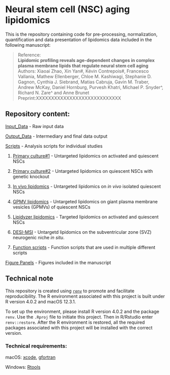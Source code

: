 # Neural stem cell (NSC) aging lipidomics

This is the repository containing code for pre-processing, normalization, quantification and data presentation of lipidomics data included in the following manuscript:

>Reference: <br>**Lipidomic profiling reveals age-dependent changes in complex plasma membrane lipids that regulate neural stem cell aging** <br>
>Authors: Xiaoai Zhao, Xin Yan#, Kévin Contrepois#, Francesco Vallania, Mathew Ellenberger, Chloe M. Kashiwagi, Stephanie D. Gagnon, Cynthia J. Siebrand, Matias Cabruja, Gavin M. Traber, Andrew McKay, Daniel Hornburg, Purvesh Khatri, Michael P. Snyder^, Richard N. Zare^ and Anne Brunet <br>
>Preprint:XXXXXXXXXXXXXXXXXXXXXXXXXXXX

## Repository content:

[Input_Data](https://github.com/xiaoaizhao/Neural-stem-cell-NSC-aging-lipidomics/tree/main/Input_Data) - Raw input data

[Output_Data](https://github.com/xiaoaizhao/Neural-stem-cell-NSC-aging-lipidomics/tree/main/Output_Data) - Intermediary and final data output

[Scripts](https://github.com/xiaoaizhao/Neural-stem-cell-NSC-aging-lipidomics/tree/main/Scripts) - Analysis scripts for individual studies

1. [Primary culture#1](https://github.com/xiaoaizhao/Neural-stem-cell-NSC-aging-lipidomics/tree/main/Scripts/Primary_culture%231) - Untargeted lipidomics on activated and quiescent NSCs

2. [Primary culture#2](https://github.com/xiaoaizhao/Neural-stem-cell-NSC-aging-lipidomics/tree/main/Scripts/Primary_culture%232) - Untargeted lipidomics on quiescent NSCs with genetic knockout

3. [In vivo lipidomics](https://github.com/xiaoaizhao/Neural-stem-cell-NSC-aging-lipidomics/tree/main/Scripts/In_vivo_lipidomics) - Untargeted lipidomics on _in vivo_ isolated quiescent NSCs

4. [GPMV lipidomics](https://github.com/xiaoaizhao/Neural-stem-cell-NSC-aging-lipidomics/tree/main/Scripts/GPMV) - Untargeted lipidomics on giant plasma membrane vesicles (GPMVs) of quiescent NSCs

5. [Lipidyzer lipidomics](https://github.com/xiaoaizhao/Neural-stem-cell-NSC-aging-lipidomics/tree/main/Scripts/Lipidyzer) - Targeted lipidomics on activated and quiescent NSCs

6. [DESI-MSI](https://github.com/xiaoaizhao/Neural-stem-cell-NSC-aging-lipidomics/tree/main/Scripts/DESI_MSI) - Untargetd lipidomics on the subventricular zone (SVZ) neurogenic niche _in situ_.

7. [Function scripts](https://github.com/xiaoaizhao/Neural-stem-cell-NSC-aging-lipidomics/tree/main/Scripts/Function_scripts) - Function scripts that are used in multiple different scripts

[Figure Panels](https://github.com/xiaoaizhao/Neural-stem-cell-NSC-aging-lipidomics/tree/main/Figure_Panels) - Figures included in the manuscript



## Technical note

This repository is created using [`renv`](https://rstudio.github.io/renv/index.html) to promote and facilitate reproducibility. The R environment associated with this project is built under R version 4.0.2 and macOS 12.3.1.

To set up the environment, please install R version 4.0.2 and the package `renv`. Use the `.Rproj` file to initiate this project. Then in R/Rstudio enter `renv::restore`. After the R environment is restored, all the required packages associated with this project will be installed with the correct version.



### Technical requirements:

macOS: [xcode](https://mac.install.guide/commandlinetools/4.html), [gfortran](https://stackoverflow.com/questions/35999874/mac-os-x-r-error-ld-warning-directory-not-found-for-option)

Windows: [Rtools](https://cran.r-project.org/bin/windows/Rtools/)